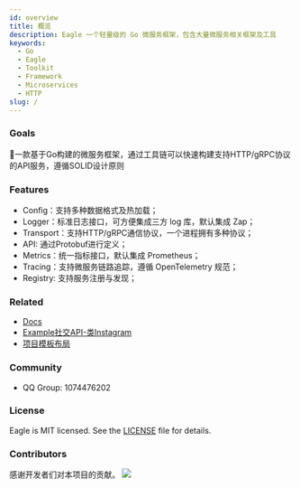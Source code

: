 ```yaml
---
id: overview
title: 概览
description: Eagle 一个轻量级的 Go 微服务框架，包含大量微服务相关框架及工具
keywords:
  - Go
  - Eagle
  - Toolkit
  - Framework
  - Microservices
  - HTTP
slug: /
---
```


### Goals

🦅一款基于Go构建的微服务框架，通过工具链可以快速构建支持HTTP/gRPC协议的API服务，遵循SOLID设计原则


### Features

* Config：支持多种数据格式及热加载；
* Logger：标准日志接口，可方便集成三方 log 库，默认集成 Zap；
* Transport：支持HTTP/gRPC通信协议，一个进程拥有多种协议；
* API: 通过Protobuf进行定义；
* Metrics：统一指标接口，默认集成 Prometheus；
* Tracing：支持微服务链路追踪，遵循 OpenTelemetry 规范；
* Registry: 支持服务注册与发现；

<!-- ### Architecture -->
<!--  -->
<!-- <img src="/image/architecture.png" alt="Eagle architecture" width="650px" /> -->

### Related

* [Docs](https://go-eagle.org/)
* [Example社交API-类Instagram](https://github.com/go-microservice)
* [项目模板布局](https://github.com/go-eagle/eagle-layout)

### Community

* QQ Group: 1074476202

### License

Eagle is MIT licensed. See the [LICENSE](https://github.com/go-eagle/eagle/blob/master/LICENSE) file for details.

### Contributors

感谢开发者们对本项目的贡献。
<a href="https://github.com/go-eagle/eagle/graphs/contributors">
  <img src="https://contrib.rocks/image?repo=go-eagle/eagle" />
</a>

